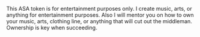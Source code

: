This ASA token is for entertainment purposes only.
I create music, arts, or anything for entertainment 
purposes. Also I will mentor you on how to own your
music, arts, clothing line, or anything that will
cut out the middleman. Ownership is key when succeeding.
